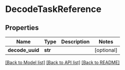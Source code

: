 # DecodeTaskReference

## Properties
Name | Type | Description | Notes
------------ | ------------- | ------------- | -------------
**decode_uuid** | **str** |  | [optional] 

[[Back to Model list]](../README.md#documentation-for-models) [[Back to API list]](../README.md#documentation-for-api-endpoints) [[Back to README]](../README.md)


